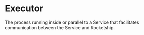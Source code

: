 # Executor

The process running inside or parallel to a Service that facilitates communication between the Service and Rocketship.